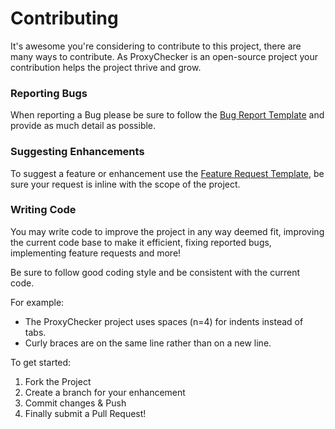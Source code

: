 # Contributing

It's awesome you're considering to contribute to this project, there are many ways to contribute. 
As ProxyChecker is an open-source project your contribution helps the project thrive and grow.

### Reporting Bugs

When reporting a Bug please be sure to follow the [Bug Report Template](https://github.com/faiqsohail/ProxyChecker/issues/new?assignees=&labels=&template=bug_report.md&title=) 
and provide as much detail as possible.


### Suggesting Enhancements

To suggest a feature or enhancement use the [Feature Request Template](https://github.com/faiqsohail/ProxyChecker/issues/new?assignees=&labels=&template=feature_request.md&title=),
be sure your request is inline with the scope of the project.

### Writing Code

You may write code to improve the project in any way deemed fit, improving the current code base to make it efficient, fixing reported bugs, implementing feature requests and more! 

Be sure to follow good coding style and be consistent with the current code.

For example:
* The ProxyChecker project uses spaces (n=4) for indents instead of tabs.
* Curly braces are on the same line rather than on a new line.

To get started:
1) Fork the Project
2) Create a branch for your enhancement
3) Commit changes & Push
4) Finally submit a Pull Request!


